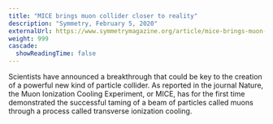 ```yaml
---
title: "MICE brings muon collider closer to reality"
description: "Symmetry, February 5, 2020"
externalUrl: https://www.symmetrymagazine.org/article/mice-brings-muon-collider-closer-to-reality
weight: 999
cascade:
  showReadingTime: false
---
```


Scientists have announced a breakthrough that could be key to the creation of a powerful new kind of particle collider. As reported in the journal Nature, the Muon Ionization Cooling Experiment, or MICE, has for the first time demonstrated the successful taming of a beam of particles called muons through a process called transverse ionization cooling.
